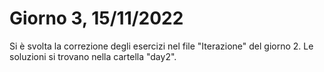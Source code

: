 # Giorno 3, 15/11/2022
Si è svolta la correzione degli esercizi nel file "Iterazione" del giorno 2. Le soluzioni si trovano nella cartella "day2".
